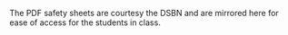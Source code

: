 The PDF safety sheets are courtesy the DSBN and are mirrored here for ease of access for the students in class. 

